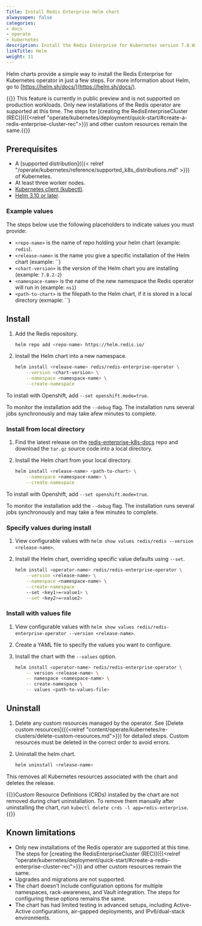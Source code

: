 ```yaml
---
Title: Install Redis Enterprise Helm chart
alwaysopen: false
categories:
- docs
- operate
- kubernetes
description: Install the Redis Enterprise for Kubernetes version 7.8.Wisconsin using helm charts.
linkTitle: Helm
weight: 11
---
```


Helm charts provide a simple way to install the Redis Enterprise for Kubernetes operator in just a few steps. For more information about Helm, go to [https://helm.sh/docs/](https://helm.sh/docs/).

{{<note>}} This feature is currently in public preview and is not supported on production workloads. Only new installations of the Redis operator are supported at this time. The steps for [creating the RedisEnterpriseCluster (REC)]({{<relref "operate/kubernetes/deployment/quick-start/#create-a-redis-enterprise-cluster-rec">}}) and other custom resources remain the same.{{</note>}}

## Prerequisites

- A [supported distribution]({{< relref "/operate/kubernetes/reference/supported_k8s_distributions.md" >}}) of Kubernetes.
- At least three worker nodes.
- [Kubernetes client (kubectl)](https://kubernetes.io/docs/tasks/tools/).
- [Helm 3.10 or later](https://helm.sh/docs/intro/install/).

### Example values

The steps below use the following placeholders to indicate values you must provide: 

- `<repo-name>` is the name of repo holding your helm chart (example: `redis`).
- `<release-name>` is the name you give a specific installation of the Helm chart (example: ``)
- `<chart-version>` is the version of the Helm chart you are installing (example: `7.8.2-2`)
- `<namespace-name>` is the name of the new namespace the Redis operator will run in (example: `ns1`)
- `<path-to-chart>` is the filepath to the Helm chart, if it is stored in a local directory (exmaple: ``)

## Install

1. Add the Redis repository.

    ```sh
    helm repo add <repo-name> https://helm.redis.io/
    ```


1. Install the Helm chart into a new namespace.

    ```sh
    helm install <release-name> redis/redis-enterprise-operator \
        --version <chart-version> \
        --namespace <namespace-name> \
        --create-namespace
    ```

To install with Openshift, add `--set openshift.mode=true`.

To monitor the installation add the `--debug` flag. The installation runs several jobs synchronously and may take afew minutes to complete.


### Install from local directory

1. Find the latest release on the [redis-enterprise-k8s-docs](https://github.com/RedisLabs/redis-enterprise-k8s-docs/releases) repo and download the `tar.gz` source code into a local directory.

1. Install the Helm chart from your local directory.

    ```sh
    helm install <release-name> <path-to-chart> \
        --namespace <namespace-name> \
        --create-namespace
    ```

To install with Openshift, add `--set openshift.mode=true`.

To monitor the installation add the `--debug` flag. The installation runs several jobs synchronously and may take a few minutes to complete.

### Specify values during install

1. View configurable values with `helm show values redis/redis --version <release-name>`.

1. Install the Helm chart, overriding specific value defaults using `--set`.

    ```sh
    helm install <operator-name> redis/redis-enterprise-operator \
        --version <release-name> \
        --namespace <namespace-name> \
        --create-namespace
        --set <key1>=<value1> \
        --set <key2>=<value2>
    ```

### Install with values file

1. View configurable values with `helm show values redis/redis-enterprise-operator --version <release-name>`.

1. Create a YAML file to specify the values you want to configure.

1. Install the chart with the `--values` option.

    ```sh
    helm install <operator-name> redis/redis-enterprise-operator \
        -- version <release-name> \
        -- namespace <namespace-name> \
        -- create-namespace \
        -- values <path-to-values-file>
    ```


## Uninstall

1. Delete any custom resources managed by the operator. See [Delete custom resources]({{<relref "content/operate/kubernetes/re-clusters/delete-custom-resources.md">}}) for detailed steps. Custom resources must be deleted in the correct order to avoid errors.

1. Uninstall the helm chart.

    ```sh
    helm uninstall <release-name>
    ```

This removes all Kubernetes resources associated with the chart and deletes the release.

{{<note>}}Custom Resource Definitions (CRDs) installed by the chart are not removed during chart uninstallation. To remove them manually after uninstalling the chart, run `kubectl delete crds -l app=redis-enterprise`.{{</note>}}

## Known limitations

- Only new installations of the Redis operator are supported at this time. The steps for [creating the RedisEnterpriseCluster (REC)]({{<relref "operate/kubernetes/deployment/quick-start/#create-a-redis-enterprise-cluster-rec">}}) and other custom resources remain the same.
- Upgrades and migrations are not supported.
- The chart doesn't include configuration options for multiple namespaces, rack-awareness, and Vault integration. The steps for configuring these options remains the same.
- The chart has had limited testing in advanced setups, including Active-Active configurations, air-gapped deployments, and IPv6/dual-stack environments.